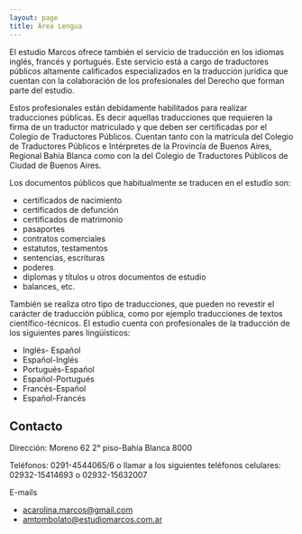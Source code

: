 ```yaml
---
layout: page
title: Área Lengua
---
```


El estudio Marcos ofrece también el servicio de traducción en los idiomas inglés, francés y portugués. Este servicio está a cargo de traductores públicos altamente calificados especializados en la traducción jurídica que cuentan con la colaboración de los profesionales del Derecho que forman parte del estudio.

Estos profesionales están debidamente habilitados para realizar traducciones públicas. Es decir aquellas traducciones que requieren la firma de un traductor matriculado y que deben ser certificadas por el Colegio de Traductores Públicos. Cuentan tanto con la matrícula del Colegio de Traductores Públicos e Intérpretes  de la Provincia de Buenos Aires, Regional Bahía Blanca como con la del Colegio de Traductores Públicos de Ciudad de Buenos Aires.

Los documentos públicos que habitualmente se traducen en el estudio son:

- certificados de nacimiento
- certificados de defunción
- certificados de matrimonio
- pasaportes
- contratos comerciales
- estatutos, testamentos
- sentencias, escrituras
- poderes
- diplomas y títulos u otros documentos de estudio
- balances, etc.
 

También se realiza otro tipo de traducciones, que pueden no revestir el carácter de traducción pública, como por ejemplo traducciones de textos científico-técnicos. El estudio cuenta con profesionales de la traducción de los siguientes pares lingüísticos:

* Inglés- Español
* Español-Inglés
* Portugués-Español
* Español-Portugués
* Francés-Español
* Español-Francés

 

## Contacto

Dirección: Moreno 62 2° piso-Bahía Blanca 8000

Teléfonos: 0291-4544065/6 o llamar a los siguientes teléfonos celulares: 02932-15414693 o 02932-15632007

E-mails

 - acarolina.marcos@gmail.com
 - amtombolato@estudiomarcos.com.ar
